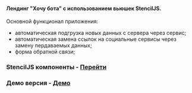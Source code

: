 #### Лендинг "Хочу бота" с использованием вьюшек StencilJS.

Основной функционал приложения:
- автоматическая подгрузка новых данных с сервера через сервис;
- автоматическая замена ссылок на социальные сервисы через замену пердаваемых данных;
- форма обратной связи;

### StencilJS компоненты - [Перейти](https://github.com/Wokh-Dada/botdevelopmentapp)
### Демо версия - [Демо](https://wokh-dada.github.io/botDevelAppInAngular/)
